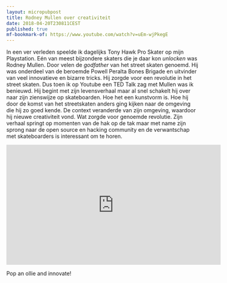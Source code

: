```yaml
---
layout: micropubpost
title: Rodney Mullen over creativiteit
date: 2018-04-20T230811CEST
published: true
mf-bookmark-of: https://www.youtube.com/watch?v=uEm-wjPkegE
---
```

In een ver verleden speelde ik dagelijks Tony Hawk Pro Skater op mijn Playstation. Eén van meest bijzondere skaters die je daar kon _unlocken_ was Rodney Mullen. Door velen de _godfather_ van het street skaten genoemd. Hij was onderdeel van de beroemde Powell Peralta Bones Brigade en uitvinder van veel innovatieve en bizarre tricks. Hij zorgde voor een revolutie in het street skaten. Dus toen ik op Youtube een TED Talk zag met Mullen was ik benieuwd. 
Hij begint met zijn levensverhaal maar al snel schakelt hij over naar zijn zienswijze op skateboarden. Hoe het een kunstvorm is. Hoe hij door de komst van het streetskaten anders ging kijken naar de omgeving die hij zo goed kende. De context veranderde van zijn omgeving, waardoor hij nieuwe creativiteit vond. Wat zorgde voor genoemde revolutie. Zijn verhaal springt op momenten van de hak op de tak maar met name zijn sprong naar de open source en hacking community en de verwantschap met skateboarders is interessant om te horen. 

<iframe width="560" height="315" src="https://www.youtube.com/embed/uEm-wjPkegE" frameborder="0" allow="autoplay; encrypted-media" allowfullscreen></iframe>

Pop an ollie and innovate!